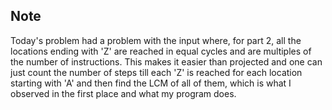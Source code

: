 ## Note

Today's problem had a problem with the input where, for part 2, all the locations ending with 'Z' are reached in equal cycles and are multiples of the number of instructions. This makes it easier than projected and one can just count the number of steps till each 'Z' is reached for each location starting with 'A' and then find the LCM of all of them, which is what I observed in the first place and what my program does.
